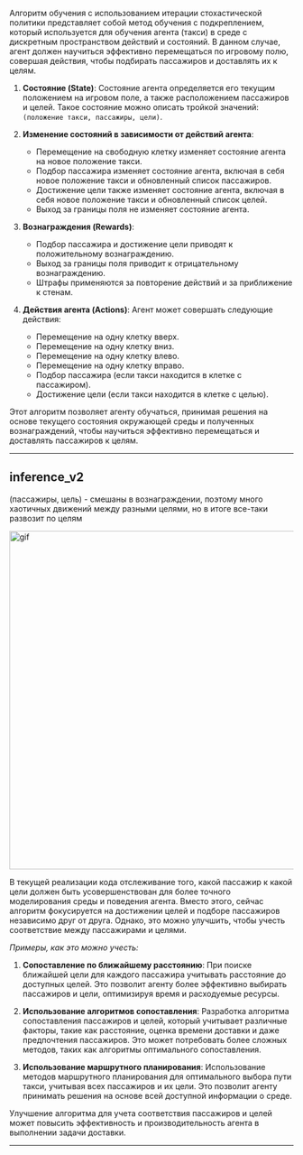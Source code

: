 Алгоритм обучения с использованием итерации стохастической политики представляет собой метод обучения с подкреплением, который используется для обучения агента (такси) в среде с дискретным пространством действий и состояний. В данном случае, агент должен научиться эффективно перемещаться по игровому полю, совершая действия, чтобы подбирать пассажиров и доставлять их к целям.

1. **Состояние (State)**:
   Состояние агента определяется его текущим положением на игровом поле, а также расположением пассажиров и целей. Такое состояние можно описать тройкой значений: `(положение такси, пассажиры, цели)`.

2. **Изменение состояний в зависимости от действий агента**:
   - Перемещение на свободную клетку изменяет состояние агента на новое положение такси.
   - Подбор пассажира изменяет состояние агента, включая в себя новое положение такси и обновленный список пассажиров.
   - Достижение цели также изменяет состояние агента, включая в себя новое положение такси и обновленный список целей.
   - Выход за границы поля не изменяет состояние агента.

3. **Вознаграждения (Rewards)**:
   - Подбор пассажира и достижение цели приводят к положительному вознаграждению.
   - Выход за границы поля приводит к отрицательному вознаграждению.
   - Штрафы применяются за повторение действий и за приближение к стенам.

4. **Действия агента (Actions)**:
   Агент может совершать следующие действия:
   - Перемещение на одну клетку вверх.
   - Перемещение на одну клетку вниз.
   - Перемещение на одну клетку влево.
   - Перемещение на одну клетку вправо.
   - Подбор пассажира (если такси находится в клетке с пассажиром).
   - Достижение цели (если такси находится в клетке с целью).

Этот алгоритм позволяет агенту обучаться, принимая решения на основе текущего состояния окружающей среды и полученных вознаграждений, чтобы научиться эффективно перемещаться и доставлять пассажиров к целям.

_________________

## inference_v2
(пассажиры, цель) - смешаны в вознаграждении, поэтому много хаотичных движений между разными целями, но в итоге все-таки развозит по целям

<img src="images/inference_DZ_1.gif" alt="gif"  width="600"/> 

В текущей реализации кода отслеживание того, какой пассажир к какой цели должен быть усовершенствован для более точного моделирования среды и поведения агента. Вместо этого, сейчас алгоритм фокусируется на достижении целей и подборе пассажиров независимо друг от друга. Однако, это можно улучшить, чтобы учесть соответствие между пассажирами и целями.

*Примеры, как это можно учесть:*

1. **Сопоставление по ближайшему расстоянию**: При поиске ближайшей цели для каждого пассажира учитывать расстояние до доступных целей. Это позволит агенту более эффективно выбирать пассажиров и цели, оптимизируя время и расходуемые ресурсы.

2. **Использование алгоритмов сопоставления**: Разработка алгоритма сопоставления пассажиров и целей, который учитывает различные факторы, такие как расстояние, оценка времени доставки и даже предпочтения пассажиров. Это может потребовать более сложных методов, таких как алгоритмы оптимального сопоставления.

3. **Использование маршрутного планирования**: Использование методов маршрутного планирования для оптимального выбора пути такси, учитывая всех пассажиров и их цели. Это позволит агенту принимать решения на основе всей доступной информации о среде.

Улучшение алгоритма для учета соответствия пассажиров и целей может повысить эффективность и производительность агента в выполнении задачи доставки.

_____________________
